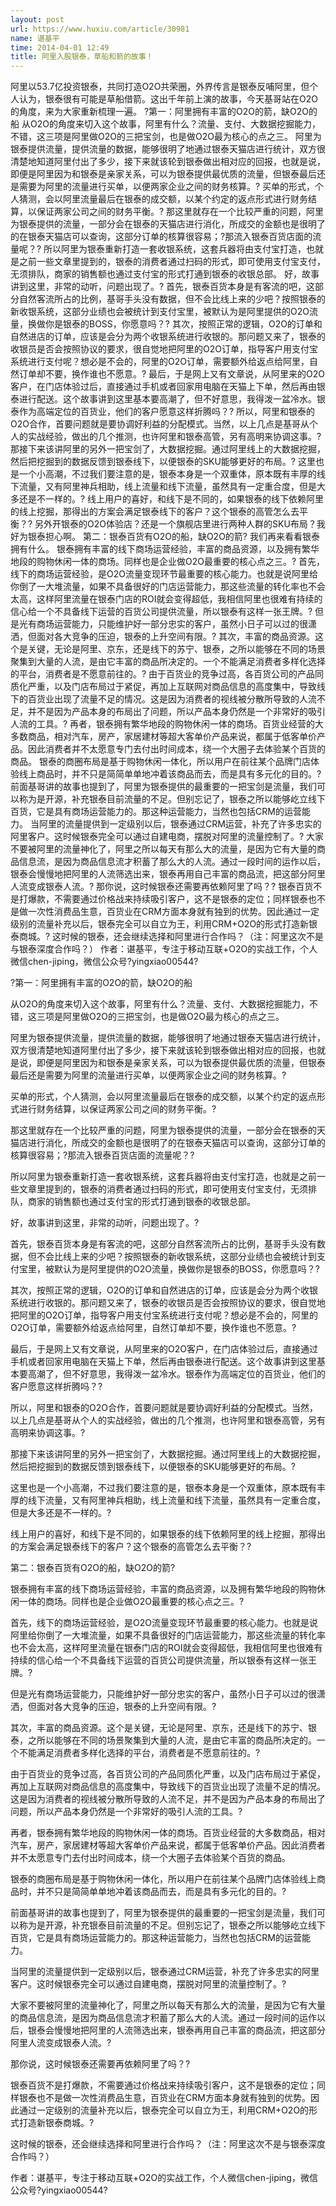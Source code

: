 ```yaml
---
layout: post
url: https://www.huxiu.com/article/30981
name: 谌基平
time: 2014-04-01 12:49
title: 阿里入股银泰，草船和箭的故事！
---
```

阿里以53.7亿投资银泰，共同打造O2O共荣圈，外界传言是银泰反哺阿里，但个人认为，银泰很有可能是草船借箭。这出千年前上演的故事，今天基哥站在O2O的角度，来为大家重新梳理一遍。 ?第一：阿里拥有丰富的O2O的箭，缺O2O的船 从O2O的角度来切入这个故事，阿里有什么？流量、支付、大数据挖掘能力，不错，这三项是阿里做O2O的三把宝剑，也是做O2O最为核心的点之三。 阿里为银泰提供流量，提供流量的数据，能够很明了地通过银泰天猫店进行统计，双方很清楚地知道阿里付出了多少，接下来就该轮到银泰做出相对应的回报，也就是说，即便是阿里因为和银泰是亲家关系，可以为银泰提供最优质的流量，但银泰最后还是需要为阿里的流量进行买单，以便两家企业之间的财务核算。? 买单的形式，个人猜测，会以阿里流量最后在银泰的成交额，以某个约定的返点形式进行财务结算，以保证两家公司之间的财务平衡。? 那这里就存在一个比较严重的问题，阿里为银泰提供的流量，一部分会在银泰的天猫店进行消化，所成交的金额也是很明了的在银泰天猫店可以查询，这部分订单的核算很容易；?那流入银泰百货店面的流量呢？? 所以阿里为银泰重新打造一套收银系统，这套兵器将由支付宝打造，也就是之前一些文章里提到的，银泰的消费者通过扫码的形式，即可使用支付宝支付，无须排队，商家的销售额也通过支付宝的形式打通到银泰的收银总部。 好，故事讲到这里，非常的动听，问题出现了。? 首先，银泰百货本身是有客流的吧，这部分自然客流所占的比例，基哥手头没有数据，但不会比线上来的少吧？按照银泰的新收银系统，这部分业绩也会被统计到支付宝里，被默认为是阿里提供的O2O流量，换做你是银泰的BOSS，你愿意吗？? 其次，按照正常的逻辑，O2O的订单和自然进店的订单，应该是会分为两个收银系统进行收银的。那问题又来了，银泰的收银员是否会按照协议的要求，很自觉地把阿里的O2O订单，指导客户用支付宝系统进行支付呢？想必是不会的，阿里的O2O订单，需要额外给返点给阿里，自然订单却不要，换作谁也不愿意。? 最后，于是网上又有文章说，从阿里来的O2O客户，在门店体验过后，直接通过手机或者回家用电脑在天猫上下单，然后再由银泰进行配送。这个故事讲到这里基本要高潮了，但不好意思，我得泼一盆冷水。银泰作为高端定位的百货业，他们的客户愿意这样折腾吗？? 所以，阿里和银泰的O2O合作，首要问题就是要协调好利益的分配模式。当然，以上几点是基哥从个人的实战经验，做出的几个推测，也许阿里和银泰高管，另有高明来协调这事。? 那接下来该讲阿里的另外一把宝剑了，大数据挖掘。通过阿里线上的大数据挖掘，然后把挖掘到的数据反馈到银泰线下，以便银泰的SKU能够更好的布局。? 这里也是一个小高潮，不过我们要注意的是，银泰本身是一个双重体，原本既有丰厚的线下流量，又有阿里神兵相助，线上流量和线下流量，虽然具有一定重合度，但是大多还是不一样的。? 线上用户的喜好，和线下是不同的，如果银泰的线下依赖阿里的线上挖掘，那得出的方案会满足银泰线下的客户？这个银泰的高管怎么去平衡？? 另外开银泰的O2O体验店？还是一个旗舰店里进行两种人群的SKU布局？我好为银泰担心啊。 第二：银泰百货有O2O的船，缺O2O的箭? 我们再来看看银泰拥有什么。 银泰拥有丰富的线下商场运营经验，丰富的商品资源，以及拥有繁华地段的购物休闲一体的商场。同样也是企业做O2O最重要的核心点之三。? 首先，线下的商场运营经验，是O2O流量变现环节最重要的核心能力。也就是说阿里给你倒了一大堆流量，如果不具备很好的门店运营能力，那这些流量的转化率也不会太高，这样阿里流量在银泰门店的ROI就会变得超低，我相信阿里也很难有持续的信心给一个不具备线下运营的百货公司提供流量，所以银泰有这样一张王牌。? 但是光有商场运营能力，只能维护好一部分忠实的客户，虽然小日子可以过的很潇洒，但面对各大竞争的压迫，银泰的上升空间有限。? 其次，丰富的商品资源。这个是关键，无论是阿里、京东，还是线下的苏宁、银泰，之所以能够在不同的场景聚集到大量的人流，是由它丰富的商品所决定的。一个不能满足消费者多样化选择的平台，消费者是不愿意前往的。? 由于百货业的竞争过高，各百货公司的产品同质化严重，以及门店布局过于紧促，再加上互联网对商品信息的高度集中，导致线下的百货业出现了流量不足的情况。这是因为消费者的视线被分散所导致的人流不足，并不是因为产品本身的布局出了问题，所以产品本身仍然是一个非常好的吸引人流的工具。? 再者，银泰拥有繁华地段的购物休闲一体的商场。百货业经营的大多数商品，相对汽车，房产，家居建材等超大客单价产品来说，都属于低客单价产品。因此消费者并不太愿意专门去付出时间成本，绕一个大圈子去体验某个百货的商品。 银泰的商圈布局是基于购物休闲一体化，所以用户在前往某个品牌门店体验线上商品时，并不只是简简单单地冲着该商品而去，而是具有多元化的目的。? 前面基哥讲的故事也提到了，阿里为银泰提供的最重要的一把宝剑是流量，我们可以称为是开源，补充银泰目前流量的不足。但别忘记了，银泰之所以能够屹立线下百货，它是具有商场运营能力的。那这种运营能力，当然也包括CRM的运营能力。 当阿里的流量提供到一定级别以后，银泰通过CRM运营，补充了许多忠实的阿里客户。这时候银泰完全可以通过自建电商，摆脱对阿里的流量控制了。? 大家不要被阿里的流量神化了，阿里之所以每天有那么大的流量，是因为它有大量的商品信息流，是因为商品信息流才积蓄了那么大的人流。通过一段时间的运作以后，银泰会慢慢地把阿里的人流筛选出来，银泰再用自己丰富的商品流，把这部分阿里人流变成银泰人流。? 那你说，这时候银泰还需要再依赖阿里了吗？? 银泰百货不是打爆款，不需要通过价格战来持续吸引客户，这不是银泰的定位；同样银泰也不是做一次性消费品生意，百货业在CRM方面本身就有独到的优势。因此通过一定级别的流量补充以后，银泰完全可以自立为王，利用CRM+O2O的形式打造新银泰商城。? 这时候的银泰，还会继续选择和阿里进行合作吗？（注：阿里这次不是与银泰深度合作吗？） 作者：谌基平，专注于移动互联+O2O的实战工作，个人微信chen-jiping，微信公众号?yingxiao00544?

?第一：阿里拥有丰富的O2O的箭，缺O2O的船

从O2O的角度来切入这个故事，阿里有什么？流量、支付、大数据挖掘能力，不错，这三项是阿里做O2O的三把宝剑，也是做O2O最为核心的点之三。

阿里为银泰提供流量，提供流量的数据，能够很明了地通过银泰天猫店进行统计，双方很清楚地知道阿里付出了多少，接下来就该轮到银泰做出相对应的回报，也就是说，即便是阿里因为和银泰是亲家关系，可以为银泰提供最优质的流量，但银泰最后还是需要为阿里的流量进行买单，以便两家企业之间的财务核算。?

买单的形式，个人猜测，会以阿里流量最后在银泰的成交额，以某个约定的返点形式进行财务结算，以保证两家公司之间的财务平衡。?

那这里就存在一个比较严重的问题，阿里为银泰提供的流量，一部分会在银泰的天猫店进行消化，所成交的金额也是很明了的在银泰天猫店可以查询，这部分订单的核算很容易；?那流入银泰百货店面的流量呢？?

所以阿里为银泰重新打造一套收银系统，这套兵器将由支付宝打造，也就是之前一些文章里提到的，银泰的消费者通过扫码的形式，即可使用支付宝支付，无须排队，商家的销售额也通过支付宝的形式打通到银泰的收银总部。

好，故事讲到这里，非常的动听，问题出现了。?

首先，银泰百货本身是有客流的吧，这部分自然客流所占的比例，基哥手头没有数据，但不会比线上来的少吧？按照银泰的新收银系统，这部分业绩也会被统计到支付宝里，被默认为是阿里提供的O2O流量，换做你是银泰的BOSS，你愿意吗？?

其次，按照正常的逻辑，O2O的订单和自然进店的订单，应该是会分为两个收银系统进行收银的。那问题又来了，银泰的收银员是否会按照协议的要求，很自觉地把阿里的O2O订单，指导客户用支付宝系统进行支付呢？想必是不会的，阿里的O2O订单，需要额外给返点给阿里，自然订单却不要，换作谁也不愿意。?

最后，于是网上又有文章说，从阿里来的O2O客户，在门店体验过后，直接通过手机或者回家用电脑在天猫上下单，然后再由银泰进行配送。这个故事讲到这里基本要高潮了，但不好意思，我得泼一盆冷水。银泰作为高端定位的百货业，他们的客户愿意这样折腾吗？?

所以，阿里和银泰的O2O合作，首要问题就是要协调好利益的分配模式。当然，以上几点是基哥从个人的实战经验，做出的几个推测，也许阿里和银泰高管，另有高明来协调这事。?

那接下来该讲阿里的另外一把宝剑了，大数据挖掘。通过阿里线上的大数据挖掘，然后把挖掘到的数据反馈到银泰线下，以便银泰的SKU能够更好的布局。?

这里也是一个小高潮，不过我们要注意的是，银泰本身是一个双重体，原本既有丰厚的线下流量，又有阿里神兵相助，线上流量和线下流量，虽然具有一定重合度，但是大多还是不一样的。?

线上用户的喜好，和线下是不同的，如果银泰的线下依赖阿里的线上挖掘，那得出的方案会满足银泰线下的客户？这个银泰的高管怎么去平衡？?

第二：银泰百货有O2O的船，缺O2O的箭?

银泰拥有丰富的线下商场运营经验，丰富的商品资源，以及拥有繁华地段的购物休闲一体的商场。同样也是企业做O2O最重要的核心点之三。?

首先，线下的商场运营经验，是O2O流量变现环节最重要的核心能力。也就是说阿里给你倒了一大堆流量，如果不具备很好的门店运营能力，那这些流量的转化率也不会太高，这样阿里流量在银泰门店的ROI就会变得超低，我相信阿里也很难有持续的信心给一个不具备线下运营的百货公司提供流量，所以银泰有这样一张王牌。?

但是光有商场运营能力，只能维护好一部分忠实的客户，虽然小日子可以过的很潇洒，但面对各大竞争的压迫，银泰的上升空间有限。?

其次，丰富的商品资源。这个是关键，无论是阿里、京东，还是线下的苏宁、银泰，之所以能够在不同的场景聚集到大量的人流，是由它丰富的商品所决定的。一个不能满足消费者多样化选择的平台，消费者是不愿意前往的。?

由于百货业的竞争过高，各百货公司的产品同质化严重，以及门店布局过于紧促，再加上互联网对商品信息的高度集中，导致线下的百货业出现了流量不足的情况。这是因为消费者的视线被分散所导致的人流不足，并不是因为产品本身的布局出了问题，所以产品本身仍然是一个非常好的吸引人流的工具。?

再者，银泰拥有繁华地段的购物休闲一体的商场。百货业经营的大多数商品，相对汽车，房产，家居建材等超大客单价产品来说，都属于低客单价产品。因此消费者并不太愿意专门去付出时间成本，绕一个大圈子去体验某个百货的商品。

银泰的商圈布局是基于购物休闲一体化，所以用户在前往某个品牌门店体验线上商品时，并不只是简简单单地冲着该商品而去，而是具有多元化的目的。?

前面基哥讲的故事也提到了，阿里为银泰提供的最重要的一把宝剑是流量，我们可以称为是开源，补充银泰目前流量的不足。但别忘记了，银泰之所以能够屹立线下百货，它是具有商场运营能力的。那这种运营能力，当然也包括CRM的运营能力。

当阿里的流量提供到一定级别以后，银泰通过CRM运营，补充了许多忠实的阿里客户。这时候银泰完全可以通过自建电商，摆脱对阿里的流量控制了。?

大家不要被阿里的流量神化了，阿里之所以每天有那么大的流量，是因为它有大量的商品信息流，是因为商品信息流才积蓄了那么大的人流。通过一段时间的运作以后，银泰会慢慢地把阿里的人流筛选出来，银泰再用自己丰富的商品流，把这部分阿里人流变成银泰人流。?

那你说，这时候银泰还需要再依赖阿里了吗？?

银泰百货不是打爆款，不需要通过价格战来持续吸引客户，这不是银泰的定位；同样银泰也不是做一次性消费品生意，百货业在CRM方面本身就有独到的优势。因此通过一定级别的流量补充以后，银泰完全可以自立为王，利用CRM+O2O的形式打造新银泰商城。?

这时候的银泰，还会继续选择和阿里进行合作吗？（注：阿里这次不是与银泰深度合作吗？）

作者：谌基平，专注于移动互联+O2O的实战工作，个人微信chen-jiping，微信公众号?yingxiao00544?

